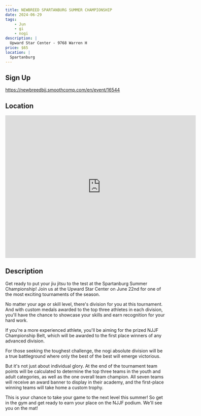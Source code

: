 ```yaml
---
title: NEWBREED SPARTANBURG SUMMER CHAMPIONSHIP
date: 2024-06-29
tags:
    - Jun
    - gi 
    - nogi 
description: |
  Upward Star Center - 9768 Warren H
price: $65
location: |
  Spartanburg
---
```

## Sign Up
https://newbreedbjj.smoothcomp.com/en/event/16544

## Location
<iframe src="https://www.google.com/maps/embed?pb=!1m18!1m12!1m3!1d12345.6789!2d-82.0623350!3d34.9405075!2m3!1f0!2f0!3f0!3m2!1i1024!2i768!4f13.1!3m3!1m2!1s0x0%3A0x0!2z34.9405075!5e0!3m2!1sen!2sus!4v1234567890" width="600" height="450" style="border:0;" allowfullscreen="" loading="lazy"></iframe>

## Description
Get ready to put your jiu jitsu to the test at the Spartanburg Summer
Championship! Join us at the Upward Star Center on June 22nd for one of the most
exciting tournaments of the season.


No matter your age or skill level, there's division for you at this
tournament. And with custom medals awarded to the top three athletes in
each division, you'll have the chance to showcase your skills and earn
recognition for your hard work.


If you're a more experienced athlete, you'll be aiming for the prized
NJJF Championship Belt, which will be awarded to the first place winners
of any advanced division.


For those seeking the toughest challenge, the nogi absolute division
will be a true battleground where only the best of the best will emerge
victorious.


But it's not just about individual glory. At the end of the tournament
team points will be calculated to determine the top three teams in the
youth and adult categories, as well as the one overall team champion.
All seven teams will receive an award banner to display in their
academy, and the first-place winning teams will take home a custom
trophy.


This is your chance to take your game to the next level this summer! So
get in the gym and get ready to earn your place on the NJJF podium.
We'll see you on the mat!